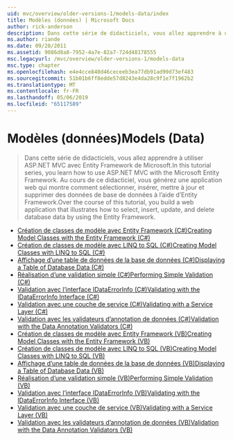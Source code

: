 ```yaml
---
uid: mvc/overview/older-versions-1/models-data/index
title: Modèles (données) | Microsoft Docs
author: rick-anderson
description: Dans cette série de didacticiels, vous allez apprendre à utiliser ASP.NET MVC avec Entity Framework de Microsoft. Au cours de ce didacticiel, vous générez une application web...
ms.author: riande
ms.date: 09/28/2011
ms.assetid: 9086d8a8-7952-4a7e-82a7-724d48178555
msc.legacyurl: /mvc/overview/older-versions-1/models-data
msc.type: chapter
ms.openlocfilehash: e4e4cce840d46ceceeb3ea77db91ad99d73ef483
ms.sourcegitcommit: 51b01b6ff8edde57d8243e4da28c9f1e7f1962b2
ms.translationtype: MT
ms.contentlocale: fr-FR
ms.lasthandoff: 05/06/2019
ms.locfileid: "65117589"
---
```

# <a name="models-data"></a><span data-ttu-id="c5f67-104">Modèles (données)</span><span class="sxs-lookup"><span data-stu-id="c5f67-104">Models (Data)</span></span>

> <span data-ttu-id="c5f67-105">Dans cette série de didacticiels, vous allez apprendre à utiliser ASP.NET MVC avec Entity Framework de Microsoft.</span><span class="sxs-lookup"><span data-stu-id="c5f67-105">In this tutorial series, you learn how to use ASP.NET MVC with the Microsoft Entity Framework.</span></span> <span data-ttu-id="c5f67-106">Au cours de ce didacticiel, vous générez une application web qui montre comment sélectionner, insérer, mettre à jour et supprimer des données de base de données à l’aide d’Entity Framework.</span><span class="sxs-lookup"><span data-stu-id="c5f67-106">Over the course of this tutorial, you build a web application that illustrates how to select, insert, update, and delete database data by using the Entity Framework.</span></span>

- [<span data-ttu-id="c5f67-107">Création de classes de modèle avec Entity Framework (C#)</span><span class="sxs-lookup"><span data-stu-id="c5f67-107">Creating Model Classes with the Entity Framework (C#)</span></span>](creating-model-classes-with-the-entity-framework-cs.md)
- [<span data-ttu-id="c5f67-108">Création de classes de modèle avec LINQ to SQL (C#)</span><span class="sxs-lookup"><span data-stu-id="c5f67-108">Creating Model Classes with LINQ to SQL (C#)</span></span>](creating-model-classes-with-linq-to-sql-cs.md)
- [<span data-ttu-id="c5f67-109">Affichage d’une table de données de la base de données (C#)</span><span class="sxs-lookup"><span data-stu-id="c5f67-109">Displaying a Table of Database Data (C#)</span></span>](displaying-a-table-of-database-data-cs.md)
- [<span data-ttu-id="c5f67-110">Réalisation d’une validation simple (C#)</span><span class="sxs-lookup"><span data-stu-id="c5f67-110">Performing Simple Validation (C#)</span></span>](performing-simple-validation-cs.md)
- [<span data-ttu-id="c5f67-111">Validation avec l’interface IDataErrorInfo (C#)</span><span class="sxs-lookup"><span data-stu-id="c5f67-111">Validating with the IDataErrorInfo Interface (C#)</span></span>](validating-with-the-idataerrorinfo-interface-cs.md)
- [<span data-ttu-id="c5f67-112">Validation avec une couche de service (C#)</span><span class="sxs-lookup"><span data-stu-id="c5f67-112">Validating with a Service Layer (C#)</span></span>](validating-with-a-service-layer-cs.md)
- [<span data-ttu-id="c5f67-113">Validation avec les validateurs d’annotation de données (C#)</span><span class="sxs-lookup"><span data-stu-id="c5f67-113">Validation with the Data Annotation Validators (C#)</span></span>](validation-with-the-data-annotation-validators-cs.md)
- [<span data-ttu-id="c5f67-114">Création de classes de modèle avec Entity Framework (VB)</span><span class="sxs-lookup"><span data-stu-id="c5f67-114">Creating Model Classes with the Entity Framework (VB)</span></span>](creating-model-classes-with-the-entity-framework-vb.md)
- [<span data-ttu-id="c5f67-115">Création de classes de modèle avec LINQ to SQL (VB)</span><span class="sxs-lookup"><span data-stu-id="c5f67-115">Creating Model Classes with LINQ to SQL (VB)</span></span>](creating-model-classes-with-linq-to-sql-vb.md)
- [<span data-ttu-id="c5f67-116">Affichage d’une table de données de la base de données (VB)</span><span class="sxs-lookup"><span data-stu-id="c5f67-116">Displaying a Table of Database Data (VB)</span></span>](displaying-a-table-of-database-data-vb.md)
- [<span data-ttu-id="c5f67-117">Réalisation d’une validation simple (VB)</span><span class="sxs-lookup"><span data-stu-id="c5f67-117">Performing Simple Validation (VB)</span></span>](performing-simple-validation-vb.md)
- [<span data-ttu-id="c5f67-118">Validation avec l’interface IDataErrorInfo (VB)</span><span class="sxs-lookup"><span data-stu-id="c5f67-118">Validating with the IDataErrorInfo Interface (VB)</span></span>](validating-with-the-idataerrorinfo-interface-vb.md)
- [<span data-ttu-id="c5f67-119">Validation avec une couche de service (VB)</span><span class="sxs-lookup"><span data-stu-id="c5f67-119">Validating with a Service Layer (VB)</span></span>](validating-with-a-service-layer-vb.md)
- [<span data-ttu-id="c5f67-120">Validation avec les validateurs d’annotation de données (VB)</span><span class="sxs-lookup"><span data-stu-id="c5f67-120">Validation with the Data Annotation Validators (VB)</span></span>](validation-with-the-data-annotation-validators-vb.md)

